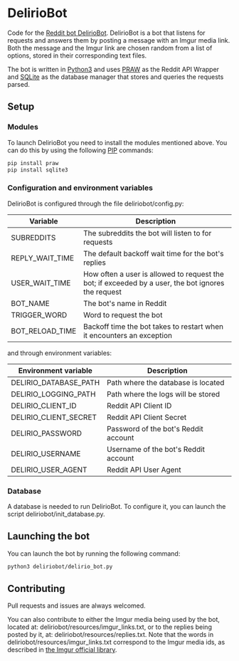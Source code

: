 # DelirioBot

Code for the [Reddit bot DelirioBot](https://old.reddit.com/user/deliriobot/).
DelirioBot is a bot that listens for requests and answers them by posting a message with an Imgur media link. Both the message and the Imgur link are chosen random from a list of options, stored in their corresponding text files.

The bot is written in [Python3](https://www.python.org/) and uses [PRAW](https://praw.readthedocs.io/en/latest) as the Reddit API Wrapper and [SQLite](https://www.sqlite.org/index.html) as the database manager that stores and queries the requests parsed.

## Setup

### Modules
To launch DelirioBot you need to install the modules mentioned above. You can do this by using the following [PIP](https://pypi.org/project/pip/) commands:

```sh
pip install praw
pip install sqlite3
```

### Configuration and environment variables

DelirioBot is configured through the file deliriobot/config.py:

| Variable        | Description |
| -------------   | ------------- |
| SUBREDDITS      | The subreddits the bot will listen to for requests |
| REPLY_WAIT_TIME | The default backoff wait time for the bot's replies |
| USER_WAIT_TIME  | How often a user is allowed to request the bot; if exceeded by a user, the bot ignores the request |
| BOT_NAME        | The bot's name in Reddit |
| TRIGGER_WORD    | Word to request the bot |
| BOT_RELOAD_TIME | Backoff time the bot takes to restart when it encounters an exception |

 and through environment variables:

| Environment variable        | Description |
| -------------   | ------------- |
| DELIRIO_DATABASE_PATH | Path where the database is located |
| DELIRIO_LOGGING_PATH  | Path where the logs will be stored |
| DELIRIO_CLIENT_ID     | Reddit API Client ID |
| DELIRIO_CLIENT_SECRET | Reddit API Client Secret |
| DELIRIO_PASSWORD      | Password of the bot's Reddit account |
| DELIRIO_USERNAME      | Username of the bot's Reddit account |
| DELIRIO_USER_AGENT    | Reddit API User Agent |


### Database

A database is needed to run DelirioBot. To configure it, you can launch the script deliriobot/init_database.py.

## Launching the bot

You can launch the bot by running the following command:

```sh
python3 deliriobot/delirio_bot.py
```

## Contributing

Pull requests and issues are always welcomed.

You can also contribute to either the Imgur media being used by the bot, located at: deliriobot/resources/imgur_links.txt, or to the replies being posted by it, at: deliriobot/resources/replies.txt. Note that the words in deliriobot/resources/imgur_links.txt correspond to the Imgur media ids, as described in [the Imgur official library](https://github.com/Imgur/imgurpython).

